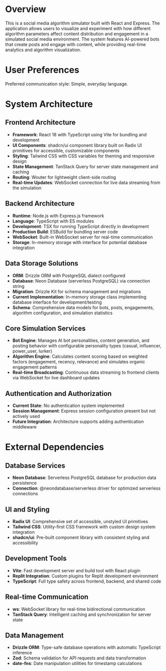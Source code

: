 # Overview

This is a social media algorithm simulator built with React and Express. The application allows users to visualize and experiment with how different algorithm parameters affect content distribution and engagement in a simulated social media environment. The system features AI-powered bots that create posts and engage with content, while providing real-time analytics and algorithm visualization.

# User Preferences

Preferred communication style: Simple, everyday language.

# System Architecture

## Frontend Architecture
- **Framework**: React 18 with TypeScript using Vite for bundling and development
- **UI Components**: shadcn/ui component library built on Radix UI primitives for accessible, customizable components
- **Styling**: Tailwind CSS with CSS variables for theming and responsive design
- **State Management**: TanStack Query for server state management and caching
- **Routing**: Wouter for lightweight client-side routing
- **Real-time Updates**: WebSocket connection for live data streaming from the simulation

## Backend Architecture
- **Runtime**: Node.js with Express.js framework
- **Language**: TypeScript with ES modules
- **Development**: TSX for running TypeScript directly in development
- **Production Build**: ESBuild for bundling server code
- **WebSocket**: Built-in WebSocket server for real-time communication
- **Storage**: In-memory storage with interface for potential database integration

## Data Storage Solutions
- **ORM**: Drizzle ORM with PostgreSQL dialect configured
- **Database**: Neon Database (serverless PostgreSQL) via connection string
- **Migration**: Drizzle Kit for schema management and migrations
- **Current Implementation**: In-memory storage class implementing database interface for development/testing
- **Schema**: Comprehensive data models for bots, posts, engagements, algorithm configuration, and simulation statistics

## Core Simulation Services
- **Bot Engine**: Manages AI bot personalities, content generation, and posting behavior with configurable personality types (casual, influencer, power_user, lurker)
- **Algorithm Engine**: Calculates content scoring based on weighted factors (engagement, recency, relevance) and simulates organic engagement patterns
- **Real-time Broadcasting**: Continuous data streaming to frontend clients via WebSocket for live dashboard updates

## Authentication and Authorization
- **Current State**: No authentication system implemented
- **Session Management**: Express session configuration present but not actively used
- **Future Integration**: Architecture supports adding authentication middleware

# External Dependencies

## Database Services
- **Neon Database**: Serverless PostgreSQL database for production data persistence
- **Connection**: @neondatabase/serverless driver for optimized serverless connections

## UI and Styling
- **Radix UI**: Comprehensive set of accessible, unstyled UI primitives
- **Tailwind CSS**: Utility-first CSS framework with custom design system integration
- **shadcn/ui**: Pre-built component library with consistent styling and accessibility

## Development Tools
- **Vite**: Fast development server and build tool with React plugin
- **Replit Integration**: Custom plugins for Replit development environment
- **TypeScript**: Full type safety across frontend, backend, and shared code

## Real-time Communication
- **ws**: WebSocket library for real-time bidirectional communication
- **TanStack Query**: Intelligent caching and synchronization for server state

## Data Management
- **Drizzle ORM**: Type-safe database operations with automatic TypeScript inference
- **Zod**: Schema validation for API requests and data transformation
- **date-fns**: Date manipulation utilities for timestamp calculations